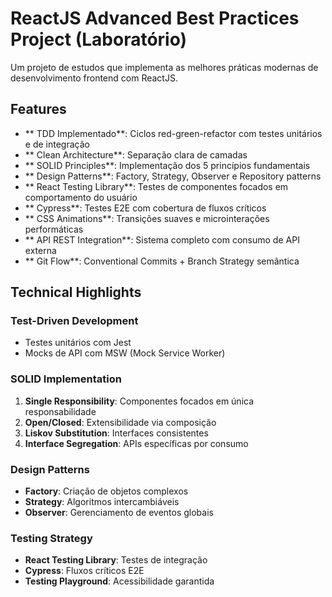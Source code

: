 # ReactJS Advanced Best Practices Project (Laboratório)

Um projeto de estudos que implementa as melhores práticas modernas de desenvolvimento frontend com ReactJS.

## Features

- ** TDD Implementado**: Ciclos red-green-refactor com testes unitários e de integração
- ** Clean Architecture**: Separação clara de camadas
- ** SOLID Principles**: Implementação dos 5 princípios fundamentais
- ** Design Patterns**: Factory, Strategy, Observer e Repository patterns
- ** React Testing Library**: Testes de componentes focados em comportamento do usuário
- ** Cypress**: Testes E2E com cobertura de fluxos críticos
- ** CSS Animations**: Transições suaves e microinterações performáticas
- ** API REST Integration**: Sistema completo com consumo de API externa
- ** Git Flow**: Conventional Commits + Branch Strategy semântica

## Technical Highlights

### Test-Driven Development
- Testes unitários com Jest
- Mocks de API com MSW (Mock Service Worker)

### SOLID Implementation
1. **Single Responsibility**: Componentes focados em única responsabilidade
2. **Open/Closed**: Extensibilidade via composição
3. **Liskov Substitution**: Interfaces consistentes
4. **Interface Segregation**: APIs específicas por consumo

### Design Patterns
- **Factory**: Criação de objetos complexos
- **Strategy**: Algoritmos intercambiáveis
- **Observer**: Gerenciamento de eventos globais

### Testing Strategy
- **React Testing Library**: Testes de integração
- **Cypress**: Fluxos críticos E2E
- **Testing Playground**: Acessibilidade garantida